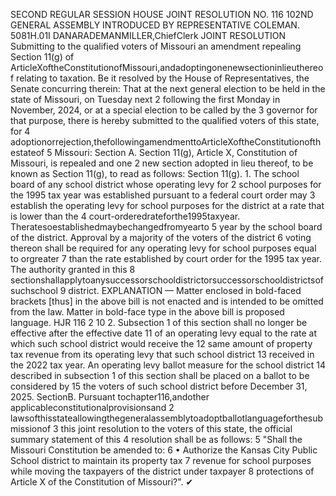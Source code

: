 SECOND REGULAR SESSION
HOUSE JOINT
RESOLUTION NO. 116
102ND GENERAL ASSEMBLY
INTRODUCED BY REPRESENTATIVE COLEMAN.
5081H.01I DANARADEMANMILLER,ChiefClerk
JOINT RESOLUTION
Submitting to the qualified voters of Missouri an amendment repealing Section 11(g) of
ArticleXoftheConstitutionofMissouri,andadoptingonenewsectioninlieuthereof
relating to taxation.
Be it resolved by the House of Representatives, the Senate concurring therein:
That at the next general election to be held in the state of Missouri, on Tuesday next
2 following the first Monday in November, 2024, or at a special election to be called by the
3 governor for that purpose, there is hereby submitted to the qualified voters of this state, for
4 adoptionorrejection,thefollowingamendmenttoArticleXoftheConstitutionofthestateof
5 Missouri:
Section A. Section 11(g), Article X, Constitution of Missouri, is repealed and one
2 new section adopted in lieu thereof, to be known as Section 11(g), to read as follows:
Section 11(g). 1. The school board of any school district whose operating levy for
2 school purposes for the 1995 tax year was established pursuant to a federal court order may
3 establish the operating levy for school purposes for the district at a rate that is lower than the
4 court-orderedrateforthe1995taxyear. Theratesoestablishedmaybechangedfromyearto
5 year by the school board of the district. Approval by a majority of the voters of the district
6 voting thereon shall be required for any operating levy for school purposes equal to orgreater
7 than the rate established by court order for the 1995 tax year. The authority granted in this
8 sectionshallapplytoanysuccessorschooldistrictorsuccessorschooldistrictsofsuchschool
9 district.
EXPLANATION — Matter enclosed in bold-faced brackets [thus] in the above bill is not enacted and is
intended to be omitted from the law. Matter in bold-face type in the above bill is proposed language.
HJR 116 2
10 2. Subsection 1 of this section shall no longer be effective after the effective date
11 of an operating levy equal to the rate at which such school district would receive the
12 same amount of property tax revenue from its operating levy that such school district
13 received in the 2022 tax year. An operating levy ballot measure for the school district
14 described in subsection 1 of this section shall be placed on a ballot to be considered by
15 the voters of such school district before December 31, 2025.
SectionB. Pursuant tochapter116,andother applicableconstitutionalprovisionsand
2 lawsofthisstateallowingthegeneralassemblytoadoptballotlanguageforthesubmissionof
3 this joint resolution to the voters of this state, the official summary statement of this
4 resolution shall be as follows:
5 "Shall the Missouri Constitution be amended to:
6 • Authorize the Kansas City Public School district to maintain its property tax
7 revenue for school purposes while moving the taxpayers of the district under taxpayer
8 protections of Article X of the Constitution of Missouri?".
✔